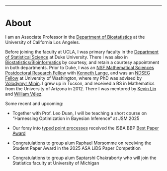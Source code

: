 ---
# [](#header-1)About

I am an Associate Professor in the [Department of Biostatistics](https://ph.ucla.edu/about/faculty-staff-directory/jason-xu) at the University of California Los Angeles.

Before joining the faculty at UCLA, I was primary faculty in the [Department of Statistical Science](https://stat.duke.edu/people/appointed-faculty/primary-faculty) at Duke University. There I was also in [Biostatistics/Bioinformatics](https://biostat.duke.edu) by courtesy, and retain a courtesy appointment in both departments. Prior to Duke, I was an  [NSF Mathematical Sciences Postdoctoral Research Fellow](https://www.nsf.gov/awardsearch/showAward?AWD_ID=1606177) with  [Kenneth Lange](https://scholar.google.com/citations?user=AG6N6KMAAAAJ&hl=en), and was an  [NDSEG Fellow](https://www.ams.org/news?news_id=1656) at University of Washington, where my PhD was advised by [Volodymyr Minin](http://vnminin.github.io/). I grew up in Tucson, and received a BS in Mathematics from the University of Arizona in 2012. There I was mentored by [Kevin Lin](http://math.arizona.edu/~klin/index.php) and [William Vélez](http://math.arizona.edu/~velez/).

Some recent and upcoming:

* Together with Prof. Leo Duan, I will be teaching a short course on “Harnessing Optimization in Bayesian Inference” at JSM 2025

* Our foray into [typed point processes](https://academic.oup.com/biometrics/article/80/1/ujad015/7610191) received the ISBA BBP [Best Paper Award](https://bnp14.org/bbp2025/) 

* Congratulations to group alum Raphael Morsomme on receiving the Student Paper Award in the 2025 ASA LiDS Paper Competition

* Congratulations to group alum Saptarshi Chakraborty who will join the Statistics faculty at University of Michigan

&nbsp;


